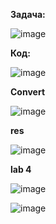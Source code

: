 **Задача:**

![image](https://github.com/Finesse5/lab3and4_opd/assets/127689665/efe875c7-1de8-4bcc-86c5-72527cea5149)


**Код:**

![image](https://github.com/Finesse5/lab3and4_opd/assets/127689665/81cde8dd-b012-451d-8284-ff21fa9217aa)


**Convert**

![image](https://github.com/Finesse5/lab3and4_opd/assets/127689665/e94581e1-73a0-4a7c-bb09-906ccab758af)


**res**

![image](https://github.com/Finesse5/lab3and4_opd/assets/127689665/31ee841d-3c83-465c-99fe-78d0157a692b)


**lab 4**

![image](https://github.com/Finesse5/lab3and4_opd/assets/127689665/d481d083-aa37-4253-b43d-04f6703a26cc)


![image](https://github.com/Finesse5/lab3and4_opd/assets/127689665/5e654adc-aa10-4e0c-95ec-299ff15a1629)
